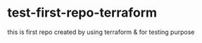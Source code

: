 # test-first-repo-terraform
this is first repo created by using terraform &amp; for testing purpose
